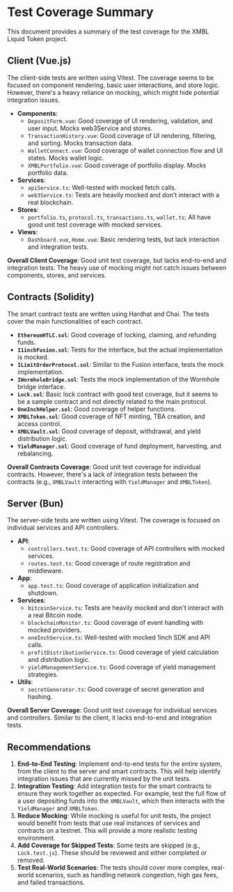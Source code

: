 # Test Coverage Summary

This document provides a summary of the test coverage for the XMBL Liquid Token project.

## Client (Vue.js)

The client-side tests are written using Vitest. The coverage seems to be focused on component rendering, basic user interactions, and store logic. However, there's a heavy reliance on mocking, which might hide potential integration issues.

- **Components**:
  - `DepositForm.vue`: Good coverage of UI rendering, validation, and user input. Mocks web3Service and stores.
  - `TransactionHistory.vue`: Good coverage of UI rendering, filtering, and sorting. Mocks transaction data.
  - `WalletConnect.vue`: Good coverage of wallet connection flow and UI states. Mocks wallet logic.
  - `XMBLPortfolio.vue`: Good coverage of portfolio display. Mocks portfolio data.
- **Services**:
  - `apiService.ts`: Well-tested with mocked fetch calls.
  - `web3Service.ts`: Tests are heavily mocked and don't interact with a real blockchain.
- **Stores**:
  - `portfolio.ts`, `protocol.ts`, `transactions.ts`, `wallet.ts`: All have good unit test coverage with mocked services.
- **Views**:
  - `Dashboard.vue`, `Home.vue`: Basic rendering tests, but lack interaction and integration tests.

**Overall Client Coverage**: Good unit test coverage, but lacks end-to-end and integration tests. The heavy use of mocking might not catch issues between components, stores, and services.

## Contracts (Solidity)

The smart contract tests are written using Hardhat and Chai. The tests cover the main functionalities of each contract.

- **`EthereumHTLC.sol`**: Good coverage of locking, claiming, and refunding funds.
- **`I1inchFusion.sol`**: Tests for the interface, but the actual implementation is mocked.
- **`ILimitOrderProtocol.sol`**: Similar to the Fusion interface, tests the mock implementation.
- **`IWormholeBridge.sol`**: Tests the mock implementation of the Wormhole bridge interface.
- **`Lock.sol`**: Basic lock contract with good test coverage, but it seems to be a sample contract and not directly related to the main protocol.
- **`OneInchHelper.sol`**: Good coverage of helper functions.
- **`XMBLToken.sol`**: Good coverage of NFT minting, TBA creation, and access control.
- **`XMBLVault.sol`**: Good coverage of deposit, withdrawal, and yield distribution logic.
- **`YieldManager.sol`**: Good coverage of fund deployment, harvesting, and rebalancing.

**Overall Contracts Coverage**: Good unit test coverage for individual contracts. However, there's a lack of integration tests between the contracts (e.g., `XMBLVault` interacting with `YieldManager` and `XMBLToken`).

## Server (Bun)

The server-side tests are written using Vitest. The coverage is focused on individual services and API controllers.

- **API**:
  - `controllers.test.ts`: Good coverage of API controllers with mocked services.
  - `routes.test.ts`: Good coverage of route registration and middleware.
- **App**:
  - `app.test.ts`: Good coverage of application initialization and shutdown.
- **Services**:
  - `bitcoinService.ts`: Tests are heavily mocked and don't interact with a real Bitcoin node.
  - `blockchainMonitor.ts`: Good coverage of event handling with mocked providers.
  - `oneInchService.ts`: Well-tested with mocked 1inch SDK and API calls.
  - `profitDistributionService.ts`: Good coverage of yield calculation and distribution logic.
  - `yieldManagementService.ts`: Good coverage of yield management strategies.
- **Utils**:
  - `secretGenerator.ts`: Good coverage of secret generation and hashing.

**Overall Server Coverage**: Good unit test coverage for individual services and controllers. Similar to the client, it lacks end-to-end and integration tests.

## Recommendations

1.  **End-to-End Testing**: Implement end-to-end tests for the entire system, from the client to the server and smart contracts. This will help identify integration issues that are currently missed by the unit tests.
2.  **Integration Testing**: Add integration tests for the smart contracts to ensure they work together as expected. For example, test the full flow of a user depositing funds into the `XMBLVault`, which then interacts with the `YieldManager` and `XMBLToken`.
3.  **Reduce Mocking**: While mocking is useful for unit tests, the project would benefit from tests that use real instances of services and contracts on a testnet. This will provide a more realistic testing environment.
4.  **Add Coverage for Skipped Tests**: Some tests are skipped (e.g., `Lock.test.js`). These should be reviewed and either completed or removed.
5.  **Test Real-World Scenarios**: The tests should cover more complex, real-world scenarios, such as handling network congestion, high gas fees, and failed transactions.
